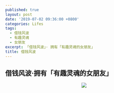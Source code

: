 ```yaml
---
published: true
layout: post
date: '2019-07-02 09:36:00 +0800'
categories: Lifes
tags:
  - 借钱风波
  - 有趣灵魂
  - 女朋友
excerpt: 「借钱风波」· 拥有「有趣灵魂的女朋友」
title: 借钱风波
---
```

## 借钱风波·拥有「有趣灵魂的女朋友」



<div align="center"><img src="https://www.bobinsun.cn/assets/images/girlfriend.jpeg"/></div>